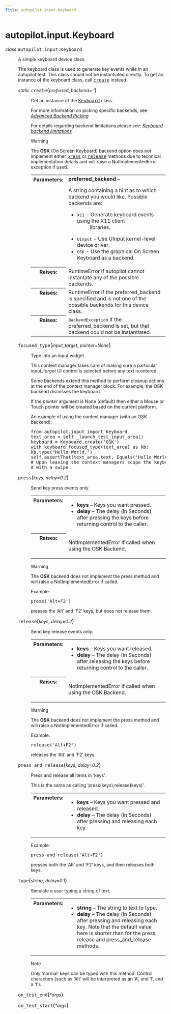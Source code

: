 ```yaml
---
Title: autopilot.input.Keyboard
---
```


# autopilot.input.Keyboard

<dl class="class">
<dt id="autopilot.input.Keyboard">
<em class="property">class </em><tt class="descclassname">autopilot.input.</tt><tt class="descname">Keyboard</tt><a class="reference internal" href="../1.5.0/autopilot.input.Keyboard.md#Keyboard"></a><a class="headerlink" href="#autopilot.input.Keyboard" title="Permalink to this definition"></a></dt>
<dd><p>A simple keyboard device class.</p>
<p>The keyboard class is used to generate key events while in an autopilot
test. This class should not be instantiated directly. To get an
instance of the keyboard class, call <a class="reference internal" href="../1.5.0/autopilot.input.Keyboard.md#autopilot.input.Keyboard.create" title="autopilot.input.Keyboard.create"><tt class="xref py py-meth docutils literal"><span class="pre">create</span></tt></a> instead.</p>
<dl class="staticmethod">
<dt id="autopilot.input.Keyboard.create">
<em class="property">static </em><tt class="descname">create</tt><big>(</big><em>preferred_backend=''</em><big>)</big><a class="reference internal" href="../1.5.0/autopilot.input.Keyboard.md#Keyboard.create"></a><a class="headerlink" href="#autopilot.input.Keyboard.create" title="Permalink to this definition"></a></dt>
<dd><p>Get an instance of the <a class="reference internal" href="../1.5.0/autopilot.input.Keyboard.md#autopilot.input.Keyboard" title="autopilot.input.Keyboard"><tt class="xref py py-class docutils literal"><span class="pre">Keyboard</span></tt></a> class.</p>
<p>For more infomration on picking specific backends, see
<a class="reference internal" href="../1.5.0/tutorial-advanced_autopilot.md#tut-picking-backends"><em>Advanced Backend Picking</em></a></p>
<p>For details regarding backend limitations please see:
<a class="reference internal" href="../1.5.0/tutorial-advanced_autopilot.md#keyboard-backend-limitations"><em>Keyboard backend limitations</em></a></p>
<p class="first admonition-title">Warning</p>
<p class="last">The <strong>OSK</strong> (On Screen Keyboard) backend option does not
implement either <a class="reference internal" href="../1.5.0/autopilot.input.Keyboard.md#autopilot.input.Keyboard.press" title="autopilot.input.Keyboard.press"><tt class="xref py py-meth docutils literal"><span class="pre">press</span></tt></a> or <a class="reference internal" href="../1.5.0/autopilot.input.Keyboard.md#autopilot.input.Keyboard.release" title="autopilot.input.Keyboard.release"><tt class="xref py py-meth docutils literal"><span class="pre">release</span></tt></a> methods due to
technical implementation details and will raise a NotImplementedError
exception if used.</p>
<table class="docutils field-list" frame="void" rules="none">
<col class="field-name" />
<col class="field-body" />
<tbody valign="top">
<tr class="field-odd field"><th class="field-name">Parameters:</th><td class="field-body"><strong>preferred_backend</strong> &#8211; <p>A string containing a hint as to which
backend you would like. Possible backends are:</p>
<ul>
<li><dl class="first docutils">
<dt><tt class="docutils literal"><span class="pre">X11</span></tt> - Generate keyboard events using the X11 client</dt>
<dd>libraries.</dd>
</dl>
</li>
<li><tt class="docutils literal"><span class="pre">UInput</span></tt> - Use UInput kernel-level device driver.</li>
<li><tt class="docutils literal"><span class="pre">OSK</span></tt> - Use the graphical On Screen Keyboard as a backend.</li>
</ul>
</td>
</tr>
<tr class="field-even field"><th class="field-name">Raises:</th><td class="field-body">RuntimeError if autopilot cannot instantate any of the
possible backends.</td>
</tr>
<tr class="field-odd field"><th class="field-name">Raises:</th><td class="field-body">RuntimeError if the preferred_backend is specified and is not
one of the possible backends for this device class.</td>
</tr>
<tr class="field-even field"><th class="field-name">Raises:</th><td class="field-body"><tt class="xref py py-class docutils literal"><span class="pre">BackendException</span></tt> if the preferred_backend
is set, but that backend could not be instantiated.</td>
</tr>
</tbody>
</table>
</dd></dl>
<dl class="method">
<dt id="autopilot.input.Keyboard.focused_type">
<tt class="descname">focused_type</tt><big>(</big><em>input_target</em>, <em>pointer=None</em><big>)</big><a class="reference internal" href="../1.5.0/autopilot.input.Keyboard.md#Keyboard.focused_type"></a><a class="headerlink" href="#autopilot.input.Keyboard.focused_type" title="Permalink to this definition"></a></dt>
<dd><p>Type into an input widget.</p>
<p>This context manager takes care of making sure a particular
<em>input_target</em> UI control is selected before any text is entered.</p>
<p>Some backends extend this method to perform cleanup actions at the end
of the context manager block. For example, the OSK backend dismisses
the keyboard.</p>
<p>If the <em>pointer</em> argument is None (default) then either a Mouse or
Touch pointer will be created based on the current platform.</p>
<p>An example of using the context manager (with an OSK backend):</p>
<pre><span class="kn">from</span> <span class="nn">autopilot.input</span> <span class="kn">import</span> <span class="n">Keyboard</span>
<span class="n">text_area</span> <span class="o">=</span> <span class="bp">self</span><span class="o">.</span><span class="n">_launch_test_input_area</span><span class="p">()</span>
<span class="n">keyboard</span> <span class="o">=</span> <span class="n">Keyboard</span><span class="o">.</span><span class="n">create</span><span class="p">(</span><span class="s">&#39;OSK&#39;</span><span class="p">)</span>
<span class="k">with</span> <span class="n">keyboard</span><span class="o">.</span><span class="n">focused_type</span><span class="p">(</span><span class="n">text_area</span><span class="p">)</span> <span class="k">as</span> <span class="n">kb</span><span class="p">:</span>
<span class="n">kb</span><span class="o">.</span><span class="n">type</span><span class="p">(</span><span class="s">&quot;Hello World.&quot;</span><span class="p">)</span>
<span class="bp">self</span><span class="o">.</span><span class="n">assertThat</span><span class="p">(</span><span class="n">text_area</span><span class="o">.</span><span class="n">text</span><span class="p">,</span> <span class="n">Equals</span><span class="p">(</span><span class="s">&quot;Hello World&quot;</span><span class="p">))</span>
<span class="c"># Upon leaving the context managers scope the keyboard is dismissed</span>
<span class="c"># with a swipe</span>
</pre>
</dd></dl>
<dl class="method">
<dt id="autopilot.input.Keyboard.press">
<tt class="descname">press</tt><big>(</big><em>keys</em>, <em>delay=0.2</em><big>)</big><a class="reference internal" href="../1.5.0/autopilot.input.Keyboard.md#Keyboard.press"></a><a class="headerlink" href="#autopilot.input.Keyboard.press" title="Permalink to this definition"></a></dt>
<dd><p>Send key press events only.</p>
<table class="docutils field-list" frame="void" rules="none">
<col class="field-name" />
<col class="field-body" />
<tbody valign="top">
<tr class="field-odd field"><th class="field-name">Parameters:</th><td class="field-body"><ul class="first simple">
<li><strong>keys</strong> &#8211; Keys you want pressed.</li>
<li><strong>delay</strong> &#8211; The delay (in Seconds) after pressing the keys before
returning control to the caller.</li>
</ul>
</td>
</tr>
<tr class="field-even field"><th class="field-name">Raises:</th><td class="field-body"><p class="first last">NotImplementedError If called when using the OSK Backend.</p>
</td>
</tr>
</tbody>
</table>
<p class="first admonition-title">Warning</p>
<p class="last">The <strong>OSK</strong> backend does not implement the press method
and will raise a NotImplementedError if called.</p>
<p>Example:</p>
<pre><span class="n">press</span><span class="p">(</span><span class="s">&#39;Alt+F2&#39;</span><span class="p">)</span>
</pre>
<p>presses the &#8216;Alt&#8217; and &#8216;F2&#8217; keys, but does not release them.</p>
</dd></dl>
<dl class="method">
<dt id="autopilot.input.Keyboard.release">
<tt class="descname">release</tt><big>(</big><em>keys</em>, <em>delay=0.2</em><big>)</big><a class="reference internal" href="../1.5.0/autopilot.input.Keyboard.md#Keyboard.release"></a><a class="headerlink" href="#autopilot.input.Keyboard.release" title="Permalink to this definition"></a></dt>
<dd><p>Send key release events only.</p>
<table class="docutils field-list" frame="void" rules="none">
<col class="field-name" />
<col class="field-body" />
<tbody valign="top">
<tr class="field-odd field"><th class="field-name">Parameters:</th><td class="field-body"><ul class="first simple">
<li><strong>keys</strong> &#8211; Keys you want released.</li>
<li><strong>delay</strong> &#8211; The delay (in Seconds) after releasing the keys before
returning control to the caller.</li>
</ul>
</td>
</tr>
<tr class="field-even field"><th class="field-name">Raises:</th><td class="field-body"><p class="first last">NotImplementedError If called when using the OSK Backend.</p>
</td>
</tr>
</tbody>
</table>
<p class="first admonition-title">Warning</p>
<p class="last">The <strong>OSK</strong> backend does not implement the press method
and will raise a NotImplementedError if called.</p>
<p>Example:</p>
<pre><span class="n">release</span><span class="p">(</span><span class="s">&#39;Alt+F2&#39;</span><span class="p">)</span>
</pre>
<p>releases the &#8216;Alt&#8217; and &#8216;F2&#8217; keys.</p>
</dd></dl>
<dl class="method">
<dt id="autopilot.input.Keyboard.press_and_release">
<tt class="descname">press_and_release</tt><big>(</big><em>keys</em>, <em>delay=0.2</em><big>)</big><a class="reference internal" href="../1.5.0/autopilot.input.Keyboard.md#Keyboard.press_and_release"></a><a class="headerlink" href="#autopilot.input.Keyboard.press_and_release" title="Permalink to this definition"></a></dt>
<dd><p>Press and release all items in &#8216;keys&#8217;.</p>
<p>This is the same as calling &#8216;press(keys);release(keys)&#8217;.</p>
<table class="docutils field-list" frame="void" rules="none">
<col class="field-name" />
<col class="field-body" />
<tbody valign="top">
<tr class="field-odd field"><th class="field-name">Parameters:</th><td class="field-body"><ul class="first last simple">
<li><strong>keys</strong> &#8211; Keys you want pressed and released.</li>
<li><strong>delay</strong> &#8211; The delay (in Seconds) after pressing and releasing each
key.</li>
</ul>
</td>
</tr>
</tbody>
</table>
<p>Example:</p>
<pre><span class="n">press_and_release</span><span class="p">(</span><span class="s">&#39;Alt+F2&#39;</span><span class="p">)</span>
</pre>
<p>presses both the &#8216;Alt&#8217; and &#8216;F2&#8217; keys, and then releases both keys.</p>
</dd></dl>
<dl class="method">
<dt id="autopilot.input.Keyboard.type">
<tt class="descname">type</tt><big>(</big><em>string</em>, <em>delay=0.1</em><big>)</big><a class="reference internal" href="../1.5.0/autopilot.input.Keyboard.md#Keyboard.type"></a><a class="headerlink" href="#autopilot.input.Keyboard.type" title="Permalink to this definition"></a></dt>
<dd><p>Simulate a user typing a string of text.</p>
<table class="docutils field-list" frame="void" rules="none">
<col class="field-name" />
<col class="field-body" />
<tbody valign="top">
<tr class="field-odd field"><th class="field-name">Parameters:</th><td class="field-body"><ul class="first last simple">
<li><strong>string</strong> &#8211; The string to text to type.</li>
<li><strong>delay</strong> &#8211; The delay (in Seconds) after pressing and releasing each
key. Note that the default value here is shorter than for the
press, release and press_and_release methods.</li>
</ul>
</td>
</tr>
</tbody>
</table>
<p class="first admonition-title">Note</p>
<p class="last">Only &#8216;normal&#8217; keys can be typed with this method. Control
characters (such as &#8216;Alt&#8217; will be interpreted as an &#8216;A&#8217;, and &#8216;l&#8217;,
and a &#8216;t&#8217;).</p>
</dd></dl>
<dl class="method">
<dt id="autopilot.input.Keyboard.on_test_end">
<tt class="descname">on_test_end</tt><big>(</big><em>*args</em><big>)</big><a class="headerlink" href="#autopilot.input.Keyboard.on_test_end" title="Permalink to this definition"></a></dt>
<dd></dd></dl>
<dl class="method">
<dt id="autopilot.input.Keyboard.on_test_start">
<tt class="descname">on_test_start</tt><big>(</big><em>*args</em><big>)</big><a class="headerlink" href="#autopilot.input.Keyboard.on_test_start" title="Permalink to this definition"></a></dt>
<dd></dd></dl>
</dd></dl>

